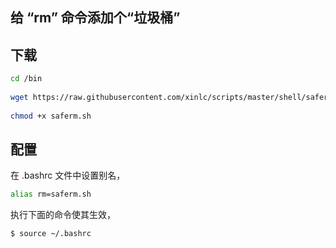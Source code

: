 ## 给 “rm” 命令添加个“垃圾桶”

## 下载
 
```bash
cd /bin
 
wget https://raw.githubusercontent.com/xinlc/scripts/master/shell/saferm.sh
 
chmod +x saferm.sh
```

## 配置
在 .bashrc 文件中设置别名，
```bash
alias rm=saferm.sh
```

执行下面的命令使其生效，
```bash
$ source ~/.bashrc
```